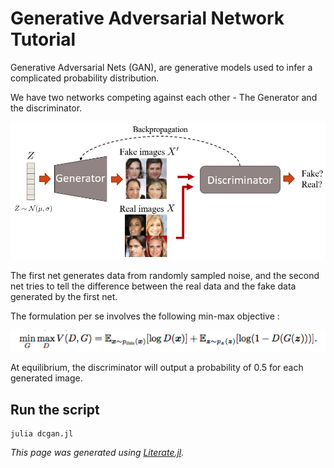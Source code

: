 # Generative Adversarial Network Tutorial

Generative Adversarial Nets (GAN), are generative models used to infer a complicated probability distribution.

We have two networks competing against each other - The Generator and the discriminator.

![GAN](GAN-1.jpg)

The first net generates data from randomly sampled noise, and the second net tries to tell the difference between the real data and the fake data generated by the first net.

The formulation per se involves the following min-max objective :

![gan_loss](gan.png)

At equilibrium, the discriminator will output a probability of 0.5 for each generated image.

## Run the script

```
julia dcgan.jl
```

*This page was generated using [Literate.jl](https://github.com/fredrikekre/Literate.jl).*

